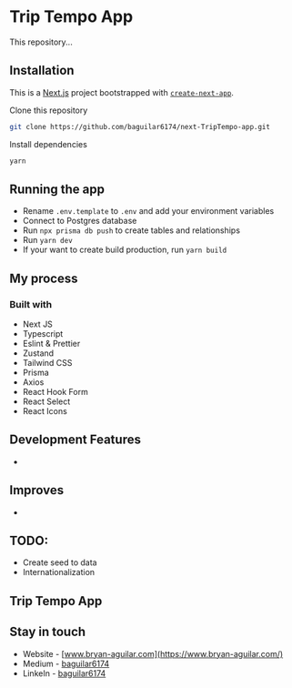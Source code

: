 # Trip Tempo App

This repository...

## Installation

This is a [Next.js](https://nextjs.org/) project bootstrapped with [`create-next-app`](https://github.com/vercel/next.js/tree/canary/packages/create-next-app).

Clone this repository

```bash
git clone https://github.com/baguilar6174/next-TripTempo-app.git
```

Install dependencies

```bash
yarn
```

## Running the app

- Rename `.env.template` to `.env` and add your environment variables
- Connect to Postgres database
- Run `npx prisma db push` to create tables and relationships
- Run `yarn dev`
- If your want to create build production, run `yarn build`

## My process

### Built with

- Next JS
- Typescript
- Eslint & Prettier
- Zustand
- Tailwind CSS
- Prisma
- Axios
- React Hook Form
- React Select
- React Icons

## Development Features

-

## Improves

-

## TODO:

- Create seed to data
- Internationalization

## Trip Tempo App

## Stay in touch

- Website - [www.bryan-aguilar.com](https://www.bryan-aguilar.com/)
- Medium - [baguilar6174](https://baguilar6174.medium.com/)
- LinkeIn - [baguilar6174](https://www.linkedin.com/in/baguilar6174)
